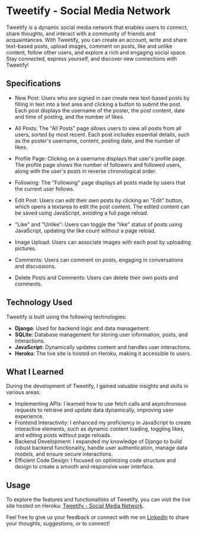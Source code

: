 # Tweetify - Social Media Network

Tweetify is a dynamic social media network that enables users to connect, share thoughts, and interact with a community of friends and acquaintances. With Tweetify, you can create an account, write and share text-based posts, upload images, comment on posts, like and unlike content, follow other users, and explore a rich and engaging social space. Stay connected, express yourself, and discover new connections with Tweetify!

## Specifications

- New Post: Users who are signed in can create new text-based posts by filling in text into a text area and clicking a button to submit the post. Each post displays the username of the poster, the post content, date and time of posting, and the number of likes.

- All Posts: The "All Posts" page allows users to view all posts from all users, sorted by most recent. Each post includes essential details, such as the poster's username, content, posting date, and the number of likes.

- Profile Page: Clicking on a username displays that user's profile page. The profile page shows the number of followers and followed users, along with the user's posts in reverse chronological order.

- Following: The "Following" page displays all posts made by users that the current user follows.

- Edit Post: Users can edit their own posts by clicking an "Edit" button, which opens a textarea to edit the post content. The edited content can be saved using JavaScript, avoiding a full page reload.

- "Like" and "Unlike": Users can toggle the "like" status of posts using JavaScript, updating the like count without a page reload.

- Image Upload: Users can associate images with each post by uploading pictures.

- Comments: Users can comment on posts, engaging in conversations and discussions.

- Delete Posts and Comments: Users can delete their own posts and comments.

## Technology Used

Tweetify is built using the following technologies:

- **Django**: Used for backend logic and data management.
- **SQLite**: Database management for storing user information, posts, and interactions.
- **JavaScript**: Dynamically updates content and handles user interactions.
- **Heroku**: The live site is hosted on Heroku, making it accessible to users.

## What I Learned

During the development of Tweetify, I gained valuable insights and skills in various areas:

- Implementing APIs: I learned how to use fetch calls and asynchronous requests to retrieve and update data dynamically, improving user experience.
- Frontend Interactivity: I enhanced my proficiency in JavaScript to create interactive elements, such as dynamic content loading, toggling likes, and editing posts without page reloads.
- Backend Development: I expanded my knowledge of Django to build robust backend functionality, handle user authentication, manage data models, and ensure secure interactions.
- Efficient Code Design: I focused on optimizing code structure and design to create a smooth and responsive user interface.
  
## Usage

To explore the features and functionalities of Tweetify, you can visit the live site hosted on Heroku: [Tweetify - Social Media Network](https://tweetify-d64eeb573d39.herokuapp.com/).

Feel free to give us your feedback or connect with me on [LinkedIn](https://www.linkedin.com/in/ronak-patel-bba9a91a1/) to share your thoughts, suggestions, or to connect!
